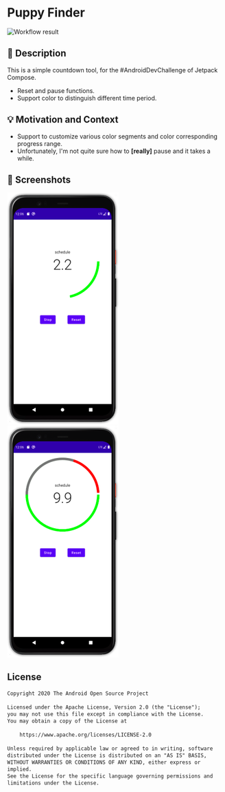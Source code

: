 # Puppy Finder

<!--- Replace <OWNER> with your Github Username and <REPOSITORY> with the name of your repository. -->
<!--- You can find both of these in the url bar when you open your repository in github. -->
![Workflow result](https://github.com/Petterpx/ComposeCountdown/workflows/Check/badge.svg)


## :scroll: Description
<!--- Describe your app in one or two sentences -->
This is a simple countdown tool, for the #AndroidDevChallenge of Jetpack Compose.

- Reset and pause functions.
- Support color to distinguish different time period.


## :bulb: Motivation and Context
<!--- Optionally point readers to interesting parts of your submission. -->
<!--- What are you especially proud of? -->

- Support to customize various color segments and color corresponding progress range.
- Unfortunately, I'm not quite sure how to **[really]** pause and it takes a while.


## :camera_flash: Screenshots
<!-- You can add more screenshots here if you like -->
<img src="/results/screenshot_1.png" width="260">&emsp;<img src="/results/screenshot_2.png" width="260">

## License
```
Copyright 2020 The Android Open Source Project

Licensed under the Apache License, Version 2.0 (the "License");
you may not use this file except in compliance with the License.
You may obtain a copy of the License at

    https://www.apache.org/licenses/LICENSE-2.0

Unless required by applicable law or agreed to in writing, software
distributed under the License is distributed on an "AS IS" BASIS,
WITHOUT WARRANTIES OR CONDITIONS OF ANY KIND, either express or implied.
See the License for the specific language governing permissions and
limitations under the License.
```